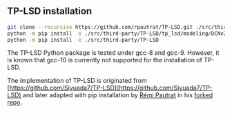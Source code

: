## TP-LSD installation

```bash
git clone --recursive https://github.com/rpautrat/TP-LSD.git ./src/third-party/TP-LSD
python -m pip install -e ./src/third-party/TP-LSD/tp_lsd/modeling/DCNv2
python -m pip install -e ./src/third-party/TP-LSD
```

The TP-LSD Python package is tested under gcc-8 and gcc-9. However, it is known that gcc-10 is currently not supported for the installation of TP-LSD.

The implementation of TP-LSD is originated from [https://github.com/Siyuada7/TP-LSD](https://github.com/Siyuada7/TP-LSD) and later adapted with pip installation by [Rémi Pautrat](https://github.com/rpautrat) in his [forked repo](https://github.com/rpautrat/TP-LSD).

